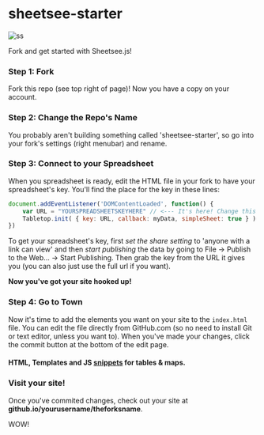 sheetsee-starter
================

![ss](https://raw.github.com/jlord/sheetsee-cache/master/img/sheetsee-03.png)

Fork and get started with Sheetsee.js! 

### Step 1: Fork

Fork this repo (see top right of page)! Now you have a copy on your account.

### Step 2: Change the Repo's Name

You probably aren't building something called 'sheetsee-starter', so go into your fork's settings (right menubar) and rename.

### Step 3: Connect to your Spreadsheet

When you spreadsheet is ready, edit the HTML file in your fork to have your spreadsheet's key. You'll find the place for the key in these lines:

```JavaScript
document.addEventListener('DOMContentLoaded', function() {
    var URL = "YOURSPREADSHEETSKEYHERE" // <--- It's here! Change this to your key!
    Tabletop.init( { key: URL, callback: myData, simpleSheet: true } )
})
```

To get your spreadsheet's key, first *set the share setting* to 'anyone with a link can view' and then *start publishing* the data by going to File -> Publish to the Web... -> Start Publishing. Then grab the key from the URL it gives you (you can also just use the full url if you want).

**Now you've got your site hooked up!**

### Step 4: Go to Town

Now it's time to add the elements you want on your site to the `index.html` file. You can edit the file directly from GitHub.com (so no need to install Git or text editor, unless you want to). When you've made your changes, click the commit button at the bottom of the edit page.

#### HTML, Templates and JS [snippets](snippets.md) for tables & maps.

### Visit your site!

Once you've commited changes, check out your site at **github.io/yourusername/theforksname**.

WOW!


